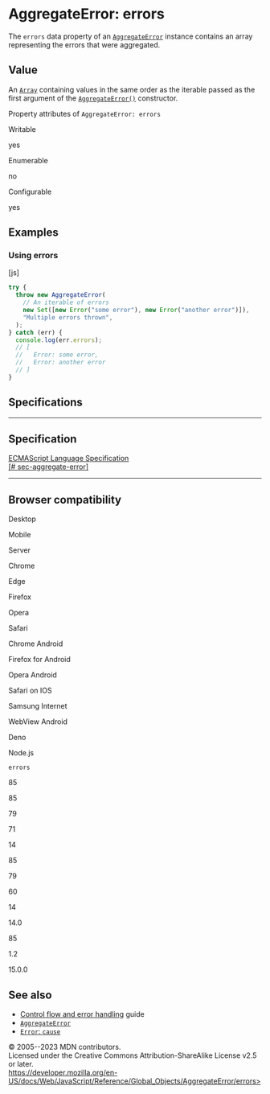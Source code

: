 AggregateError: errors
======================


The `errors` data property of an [`AggregateError`](../aggregateerror)
instance contains an array representing the errors that were aggregated.



Value
-----


An [`Array`](../array) containing values in the same order as the
iterable passed as the first argument of the
[`AggregateError()`](aggregateerror) constructor.


Property attributes of `AggregateError: errors`




Writable

yes

Enumerable

no

Configurable

yes


Examples
--------



### Using errors 




[js]


```js
try {
  throw new AggregateError(
    // An iterable of errors
    new Set([new Error("some error"), new Error("another error")]),
    "Multiple errors thrown",
  );
} catch (err) {
  console.log(err.errors);
  // [
  //   Error: some error,
  //   Error: another error
  // ]
}
```




Specifications
--------------


  ---------------------------------------------------------------------------------------------------------------
  Specification
  ---------------------------------------------------------------------------------------------------------------
  [ECMAScript Language Specification\
  [\#
  sec-aggregate-error]](https://tc39.es/ecma262/multipage/fundamental-objects.html#sec-aggregate-error)

  ---------------------------------------------------------------------------------------------------------------


Browser compatibility 
---------------------




Desktop

Mobile

Server

Chrome

Edge

Firefox

Opera

Safari

Chrome Android

Firefox for Android

Opera Android

Safari on IOS

Samsung Internet

WebView Android

Deno

Node.js

`errors`

85

85

79

71

14

85

79

60

14

14.0

85

1.2

15.0.0


See also 
--------


-   [Control flow and error
    handling](https://developer.mozilla.org/en-US/docs/Web/JavaScript/Guide/Control_flow_and_error_handling)
    guide
-   [`AggregateError`](../aggregateerror)
-   [`Error`: `cause`](../error/cause)




© 2005--2023 MDN contributors.\
Licensed under the Creative Commons Attribution-ShareAlike License v2.5
or later.\
https://developer.mozilla.org/en-US/docs/Web/JavaScript/Reference/Global_Objects/AggregateError/errors>

